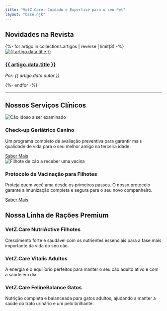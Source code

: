 ```yaml
---
title: "VetZ.Care: Cuidado e Expertise para o seu Pet"
layout: "base.njk"
---
```

<div class="container">

  <h2 class="section-title">Novidades na Revista</h2>
  <div class="card-grid">
    {%- for artigo in collections.artigos | reverse | limit(3) -%}
      <div class="card">
        <a href="{{ artigo.url }}">
          <img src="{{ artigo.data.image }}" alt="{{ artigo.data.title }}" class="card-image">
        </a>
        <div class="card-content">
          <h3><a href="{{ artigo.url }}">{{ artigo.data.title }}</a></h3>
          <p><em>Por: {{ artigo.data.autor }}</em></p>
        </div>
      </div>
    {%- endfor -%}
  </div>

  <hr>

  <h2 class="section-title">Nossos Serviços Clínicos</h2>
  <div class="card-grid">
    <div class="card">
      <img src="https://images.unsplash.com/photo-1548199973-03cce0bbc87b?q=80&w=2069&auto=format&fit=crop" alt="Cão idoso a ser examinado" class="card-image">
      <div class="card-content">
        <h3>Check-up Geriátrico Canino</h3>
        <p>Um programa completo de avaliação preventiva para garantir mais qualidade de vida para o seu melhor amigo na terceira idade.</p>
        <a href="#" class="cta-button">Saber Mais</a>
      </div>
    </div>
    <div class="card">
      <img src="https://images.unsplash.com/photo-1583337130417-2346a5be24c1?q=80&w=2070&auto=format&fit=crop" alt="Filhote de cão a receber uma vacina" class="card-image">
      <div class="card-content">
        <h3>Protocolo de Vacinação para Filhotes</h3>
        <p>Proteja quem você ama desde os primeiros passos. O nosso protocolo garante a imunização completa e segura para o seu novo companheiro.</p>
        <a href="#" class="cta-button">Saber Mais</a>
      </div>
    </div>
  </div>

  <h2 class="section-title">Nossa Linha de Rações Premium</h2>
  <div class="card-grid">
    <div class="card">
      <div class="card-content">
        <h3>VetZ.Care NutriActive Filhotes</h3>
        <p>Crescimento forte e saudável com os nutrientes essenciais para a fase mais importante da vida do seu cão.</p>
      </div>
    </div>
    <div class="card">
      <div class="card-content">
        <h3>VetZ.Care Vitalis Adultos</h3>
        <p>A energia e o equilíbrio perfeitos para manter o seu cão adulto ativo e com a saúde em dia.</p>
      </div>
    </div>
    <div class="card">
      <div class="card-content">
        <h3>VetZ.Care FelineBalance Gatos</h3>
        <p>Nutrição completa e balanceada para gatos adultos, ajudando a manter a saúde do trato urinário e um pelo brilhante.</p>
      </div>
    </div>
  </div>
</div>
